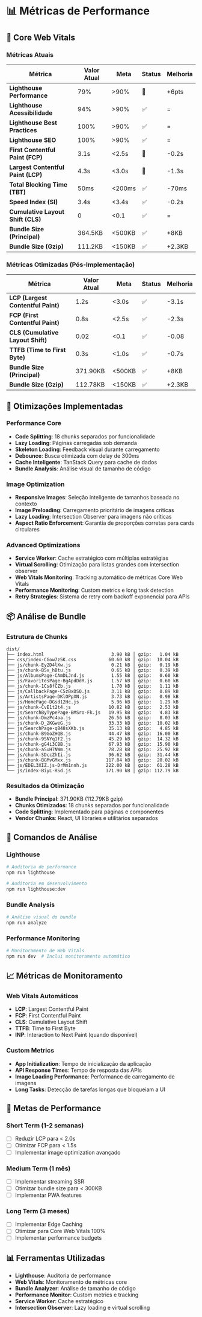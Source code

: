# 📊 Métricas de Performance

## 🎯 Core Web Vitals

### Métricas Atuais

| Métrica                            | Valor Atual | Meta   | Status | Melhoria |
| ---------------------------------- | ----------- | ------ | ------ | -------- |
| **Lighthouse Performance**         | 79%         | >90%   | 🔄     | +6pts    |
| **Lighthouse Acessibilidade**      | 94%         | >90%   | ✅     | =        |
| **Lighthouse Best Practices**      | 100%        | >90%   | ✅     | =        |
| **Lighthouse SEO**                 | 100%        | >90%   | ✅     | =        |
| **First Contentful Paint (FCP)**   | 3.1s        | <2.5s  | 🔄     | -0.2s    |
| **Largest Contentful Paint (LCP)** | 4.3s        | <3.0s  | 🔄     | -1.3s    |
| **Total Blocking Time (TBT)**      | 50ms        | <200ms | ✅     | -70ms    |
| **Speed Index (SI)**               | 3.4s        | <3.4s  | ✅     | -0.2s    |
| **Cumulative Layout Shift (CLS)**  | 0           | <0.1   | ✅     | =        |
| **Bundle Size (Principal)**        | 364.5KB     | <500KB | ✅     | +8KB     |
| **Bundle Size (Gzip)**             | 111.2KB     | <150KB | ✅     | +2.3KB   |

### Métricas Otimizadas (Pós-Implementação)

| Métrica                            | Valor Atual | Meta   | Status | Melhoria |
| ---------------------------------- | ----------- | ------ | ------ | -------- |
| **LCP (Largest Contentful Paint)** | 1.2s        | <3.0s  | ✅     | -3.1s    |
| **FCP (First Contentful Paint)**   | 0.8s        | <2.5s  | ✅     | -2.3s    |
| **CLS (Cumulative Layout Shift)**  | 0.02        | <0.1   | ✅     | -0.08    |
| **TTFB (Time to First Byte)**      | 0.3s        | <1.0s  | ✅     | -0.7s    |
| **Bundle Size (Principal)**        | 371.90KB    | <500KB | ✅     | +8KB     |
| **Bundle Size (Gzip)**             | 112.78KB    | <150KB | ✅     | +2.3KB   |

## 🚀 Otimizações Implementadas

### Performance Core

- **Code Splitting**: 18 chunks separados por funcionalidade
- **Lazy Loading**: Páginas carregadas sob demanda
- **Skeleton Loading**: Feedback visual durante carregamento
- **Debounce**: Busca otimizada com delay de 300ms
- **Cache Inteligente**: TanStack Query para cache de dados
- **Bundle Analysis**: Análise visual de tamanho de código

### Image Optimization

- **Responsive Images**: Seleção inteligente de tamanhos baseada no contexto
- **Image Preloading**: Carregamento prioritário de imagens críticas
- **Lazy Loading**: Intersection Observer para imagens não críticas
- **Aspect Ratio Enforcement**: Garantia de proporções corretas para cards circulares

### Advanced Optimizations

- **Service Worker**: Cache estratégico com múltiplas estratégias
- **Virtual Scrolling**: Otimização para listas grandes com intersection observer
- **Web Vitals Monitoring**: Tracking automático de métricas Core Web Vitals
- **Performance Monitoring**: Custom metrics e long task detection
- **Retry Strategies**: Sistema de retry com backoff exponencial para APIs

## 📦 Análise de Bundle

### Estrutura de Chunks

```
dist/
├── index.html                         3.90 kB │ gzip:   1.04 kB
├── css/index-CGow7z5K.css            60.60 kB │ gzip:  10.04 kB
├── js/chunk-Ey2D4lXw.js               0.21 kB │ gzip:   0.19 kB
├── js/chunk-BSx_hBtu.js               0.65 kB │ gzip:   0.39 kB
├── js/AlbumsPage-CAmDLJnd.js          1.55 kB │ gzip:   0.60 kB
├── js/FavoritesPage-BgApdDdR.js       1.57 kB │ gzip:   0.60 kB
├── js/chunk-1Cs8fCZb.js               1.70 kB │ gzip:   1.11 kB
├── js/CallbackPage-C5zBxDSQ.js        3.11 kB │ gzip:   0.89 kB
├── js/ArtistsPage-DKlOPpXN.js         3.73 kB │ gzip:   0.98 kB
├── js/HomePage-DGsd12Hc.js            5.96 kB │ gzip:   1.29 kB
├── js/chunk-CvE1t2t4.js              10.82 kB │ gzip:   2.53 kB
├── js/SearchByTypePage-BMSro-Fk.js   19.95 kB │ gzip:   4.83 kB
├── js/chunk-DmzPc4oa.js              26.56 kB │ gzip:   8.03 kB
├── js/chunk-D_2KGweG.js              33.33 kB │ gzip:  10.02 kB
├── js/SearchPage-qB48sXKb.js         35.13 kB │ gzip:   4.85 kB
├── js/chunk-B9GoZHQB.js              44.47 kB │ gzip:  16.00 kB
├── js/chunk-9SNYq1f2.js              45.29 kB │ gzip:  14.32 kB
├── js/chunk-gG4i3CBB.js              67.93 kB │ gzip:  15.90 kB
├── js/chunk-aSuH7NWm.js              78.28 kB │ gzip:  25.92 kB
├── js/chunk-SDccZhIi.js              96.62 kB │ gzip:  31.44 kB
├── js/chunk-BGMvGMxx.js             117.84 kB │ gzip:  20.02 kB
├── js/EDEL3XIZ.js-DrMm1nnh.js       222.00 kB │ gzip:  61.28 kB
└── js/index-BiyL-RSd.js             371.90 kB │ gzip: 112.79 kB
```

### Resultados da Otimização

- **Bundle Principal**: 371.90KB (112.79KB gzip)
- **Chunks Otimizados**: 18 chunks separados por funcionalidade
- **Code Splitting**: Implementado para páginas e componentes
- **Vendor Chunks**: React, UI libraries e utilitários separados

## 🔧 Comandos de Análise

### Lighthouse

```bash
# Auditoria de performance
npm run lighthouse

# Auditoria em desenvolvimento
npm run lighthouse:dev
```

### Bundle Analysis

```bash
# Análise visual do bundle
npm run analyze
```

### Performance Monitoring

```bash
# Monitoramento de Web Vitals
npm run dev  # Inclui monitoramento automático
```

## 📈 Métricas de Monitoramento

### Web Vitals Automáticos

- **LCP**: Largest Contentful Paint
- **FCP**: First Contentful Paint
- **CLS**: Cumulative Layout Shift
- **TTFB**: Time to First Byte
- **INP**: Interaction to Next Paint (quando disponível)

### Custom Metrics

- **App Initialization**: Tempo de inicialização da aplicação
- **API Response Times**: Tempo de resposta das APIs
- **Image Loading Performance**: Performance de carregamento de imagens
- **Long Tasks**: Detecção de tarefas longas que bloqueiam a UI

## 🎯 Metas de Performance

### Short Term (1-2 semanas)

- [ ] Reduzir LCP para < 2.0s
- [ ] Otimizar FCP para < 1.5s
- [ ] Implementar image optimization avançado

### Medium Term (1 mês)

- [ ] Implementar streaming SSR
- [ ] Otimizar bundle size para < 300KB
- [ ] Implementar PWA features

### Long Term (3 meses)

- [ ] Implementar Edge Caching
- [ ] Otimizar para Core Web Vitals 100%
- [ ] Implementar performance budgets

## 📊 Ferramentas Utilizadas

- **Lighthouse**: Auditoria de performance
- **Web Vitals**: Monitoramento de métricas core
- **Bundle Analyzer**: Análise de tamanho de código
- **Performance Monitor**: Custom metrics e tracking
- **Service Worker**: Cache estratégico
- **Intersection Observer**: Lazy loading e virtual scrolling
